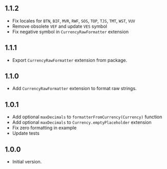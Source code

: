 ## 1.1.2
- Fix locales for `BTN`, `BIF`, `MVR`, `RWF`, `SOS`, `TOP`, `TJS`, `TMT`, `WST`, `VUV`
- Remove obsolete `VEF` and update `VES` symbol
- Fix negative symbol in `CurrencyRawFormatter` extension

## 1.1.1
- Export `CurrencyRawFormatter` extension from package.

## 1.1.0
- Add `CurrencyRawFormatter` extension to format raw strings.

## 1.0.1
- Add optional `maxDecimals` to `formatterFromCurrency(Currency)` function
- Add optional `maxDecimals` to `Currency.emptyPlaceholder` extension
- Fix zero formatting in example
- Update tests

## 1.0.0
- Initial version.
